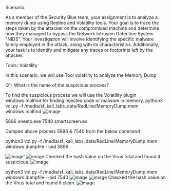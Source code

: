 Scenario:

As a member of the Security Blue team, your assignment is to analyze a memory dump using Redline and Volatility tools. Your goal is to trace the steps taken by the attacker on the compromised machine and determine how they managed to bypass the Network Intrusion Detection System "NIDS". Your investigation will involve identifying the specific malware family employed in the attack, along with its characteristics. Additionally, your task is to identify and mitigate any traces or footprints left by the attacker.
 
Tools:
Volatility

In this scenario, we will use Tool volatility to analyze the Memory Dump

Q1- What is the name of the suspicious process?

To find the suspicious process we will use the Volatility plugin windows.malfind for finding injected code or malware in memory. 
python3 vol.py -f  /media/sf_kali_labs_data/RedLine/MemoryDump.mem  windows.malfind
![image](https://github.com/antriksh968/cyberdefenders/assets/74059350/d176c51d-8011-4666-9ea0-cf91f0605c4c)

5896    oneetx.exe
7540    smartscreen.ex

Dumped above process 5896 & 7540 from the below command 

python3 vol.py -f /media/sf_kali_labs_data/RedLine/MemoryDump.mem windows.dumpfile --pid 5896

![image](https://github.com/antriksh968/cyberdefenders/assets/74059350/2147982f-118f-4ede-9a00-b0908c91d74f)'
![image](https://github.com/antriksh968/cyberdefenders/assets/74059350/32a396a7-342e-47cc-bc72-66224f8002ea)
Checked the hash value on the Virus total and found it suspicious.
![image](https://github.com/antriksh968/cyberdefenders/assets/74059350/a8a679ab-c163-44fd-bceb-132f7be154b5)

python3 vol.py -f /media/sf_kali_labs_data/RedLine/MemoryDump.mem windows.dumpfile --pid 7540
![image](https://github.com/antriksh968/cyberdefenders/assets/74059350/331e7447-9b3d-4a63-9b13-07ab29356580)
![image](https://github.com/antriksh968/cyberdefenders/assets/74059350/0009c91b-4842-40c6-aa17-351199da9eaa)
Checked the hash value on the Virus total and found it clean.
![image](https://github.com/antriksh968/cyberdefenders/assets/74059350/dfbdeb00-e073-4a62-81c6-004e1820bbd6)














